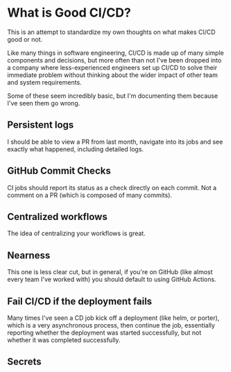 # What is Good CI/CD?


This is an attempt to standardize my own thoughts on what makes CI/CD good or not.

Like many things in software engineering, CI/CD is made up of many simple
components and decisions, but more often than not I've been dropped into a
company where less-experienced engineers set up CI/CD to solve their immediate
problem without thinking about the wider impact of other team and system
requirements.

Some of these seem incredibly basic, but I'm documenting them because I've seen
them go wrong.

## Persistent logs

I should be able to view a PR from last month, navigate into its jobs and see
exactly what happened, including detailed logs.

## GitHub Commit Checks

CI jobs should report its status as a check directly on each commit. Not a
comment on a PR (which is composed of many commits).

## Centralized workflows

The idea of centralizing your workflows is great.

## Nearness

This one is less clear cut, but in general, if you're on GitHub (like almost
every team I've worked with) you should default to using GitHub Actions.

## Fail CI/CD if the deployment fails

Many times I've seen a CD job kick off a deployment (like helm, or porter),
which is a very asynchronous process, then continue the job, essentially
reporting whether the deployment was started successfully, but not whether it
was completed successfully.

## Secrets
